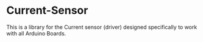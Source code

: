 # Current-Sensor
This is a library for the Current sensor (driver) designed specifically to work with all Arduino Boards.

